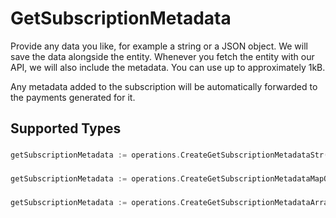 # GetSubscriptionMetadata

Provide any data you like, for example a string or a JSON object. We will save the data alongside the entity.
Whenever you fetch the entity with our API, we will also include the metadata. You can use up to approximately
1kB.

Any metadata added to the subscription will be automatically forwarded to the payments generated for it.


## Supported Types

### 

```go
getSubscriptionMetadata := operations.CreateGetSubscriptionMetadataStr(string{/* values here */})
```

### 

```go
getSubscriptionMetadata := operations.CreateGetSubscriptionMetadataMapOfAny(map[string]any{/* values here */})
```

### 

```go
getSubscriptionMetadata := operations.CreateGetSubscriptionMetadataArrayOfStr([]string{/* values here */})
```

